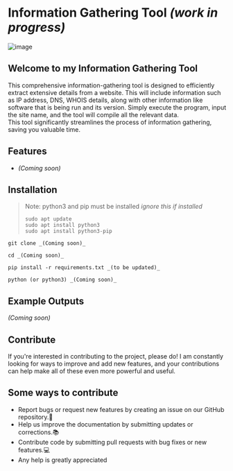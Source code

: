 # Information Gathering Tool _(work in progress)_

![image](https://github.com/HaldenLF/Information-Gathering-Tool/assets/165461117/64ef5afe-dc3b-4d91-a9cd-7e67a1a2260c)

## Welcome to my Information Gathering Tool
This comprehensive information-gathering tool is designed to efficiently extract extensive details from a website. This will include information such as IP address, DNS, WHOIS details, along with other information like software that is being run and its version. Simply execute the program, input the site name, and the tool will compile all the relevant data.<br />
This tool significantly streamlines the process of information gathering, saving you valuable time. <br />

## Features
* _(Coming soon)_

## Installation
> Note: python3 and pip must be installed _ignore this if installed_
> ```
> sudo apt update
> sudo apt install python3
> sudo apt install python3-pip
> ```
 ```
 git clone _(Coming soon)_
 ```
```
cd _(Coming soon)_
```
```
pip install -r requirements.txt _(to be updated)_
```
```
python (or python3) _(Coming soon)_
```

## Example Outputs
_(Coming soon)_

## Contribute
If you're interested in contributing to the project, please do! I am constantly looking for ways to improve and add new features, and your contributions can help make all of these even more powerful and useful.

## Some ways to contribute
* Report bugs or request new features by creating an issue on our GitHub repository.🐛
* Help us improve the documentation by submitting updates or corrections.📚
* Contribute code by submitting pull requests with bug fixes or new features.💻
* Any help is greatly appreciated